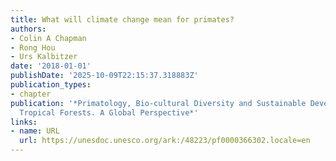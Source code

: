 ```yaml
---
title: What will climate change mean for primates?
authors:
- Colin A Chapman
- Rong Hou
- Urs Kalbitzer
date: '2018-01-01'
publishDate: '2025-10-09T22:15:37.318883Z'
publication_types:
- chapter
publication: '*Primatology, Bio-cultural Diversity and Sustainable Development in
  Tropical Forests. A Global Perspective*'
links:
- name: URL
  url: https://unesdoc.unesco.org/ark:/48223/pf0000366302.locale=en
---
```

